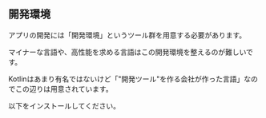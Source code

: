 ## 開発環境

アプリの開発には「開発環境」というツール群を用意する必要があります。

マイナーな言語や、高性能を求める言語はこの開発環境を整えるのが難しいです。

Kotlinはあまり有名ではないけど「"開発ツール"を作る会社が作った言語」なのでこの辺りは用意されています。

以下をインストールしてください。
